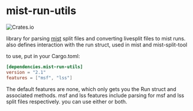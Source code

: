 # mist-run-utils
![Crates.io](https://img.shields.io/crates/v/mist-run-utils)

library for parsing [mist](https://github.com/LtPeriwinkle/mist) split files and converting livesplit
files to mist runs. also defines interaction with the run struct, used in mist and mist-split-tool

to use, put in your Cargo.toml:
```toml
[dependencies.mist-run-utils]
version = "2.1"
features = ["msf", "lss"]
```
The default features are none, which only gets you the Run struct and associated methods.
msf and lss features include parsing for msf and lss split files respectively. you can use either or both.
